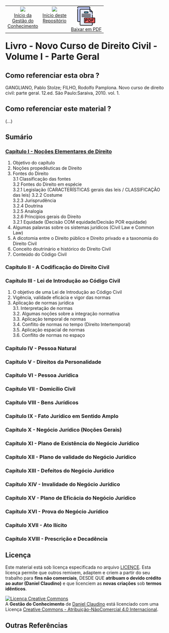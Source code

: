 <table align="right" border="0">
  <tr>
    <td align="center" valign="top">
      <a href="https://github.com/dnlclaudino/gestao-do-conhecimento#readme">
        <img src="https://github.com/dnlclaudino/imagens/blob/master/icones/icone-icone-casa3.png?raw=true" heigh="60" width="60"><br>Início da <br>Gestão do <br>Conhecimento
      </a>
    </td>
    <td align="center" valign="top">
      <a href="https://github.com/dnlclaudino/direito-civil#readme">
        <img src="https://github.com/dnlclaudino/imagens/blob/master/icones/icone-icone-casa2.png?raw=true" heigh="60" width="60"><br>Início deste <br>Repositório
      </a>
    </td>
    <td align="center" valign="top">
      <a href="https://github.com/dnlclaudino/direito-civil#readme">
        <img src="https://github.com/dnlclaudino/imagens/blob/master/icones-aplicativos/pdf/pdf.png?raw=true" heigh="60" width="60"><br>Baixar em PDF
      </a>
    </td>
  </tr>
</table><br><br><br><br><br>

# Livro - Novo Curso de Direito Civil - Volume I - Parte Geral


## Como referenciar esta obra ?

GANGLIANO, Pablo Stolze; FILHO, Rodolfo Pamplona. Novo curso de direito civil: parte geral. 12.ed. São Paulo:Saraiva, 2010. vol. 1.

## Como referenciar este material ?

(...)

## Sumário

### [Capítulo I - Noções Elementares de Direito](./capitulo-i-nocoes-elementares-de-direito.md)

1. Objetivo do capítulo  
2. Noções propedêuticas de Direito  
3. Fontes do Direito  
3.1 Classificação das fontes  
3.2 Fontes do Direito em espécie  
3.2.1 Legislação (CARACTERÍSTICAS gerais das leis / CLASSIFICAÇÃO das leis)
3.2.2 Costume  
3.2.3 Jurisprudência  
3.2.4 Doutrina  
3.2.5 Analogia  
3.2.6 Princípios gerais do Direito  
3.2.1 Equidade (Decisão COM equidade/Decisão POR equidade)
4. Algumas palavras sobre os sistemas jurídicos (Civil Law e Common Law)  
5. A dicotomia entre o Direito público e Direito privado e a taxonomia do Direito Civil  
6. Conceito doutrinário e histórico do Direito Civil  
7. Conteúdo do Código Civil  

### Capítulo II - A Codificação do Direito Civil

### Capítulo III - Lei de Introdução ao Código Civil

1. O objetivo de uma Lei de Introdução ao Código Civil  
2. Vigência, validade eficácia e vigor das normas  
3. Aplicação de normas jurídica  
3.1. Interpretação de normas  
3.2. Algumas noções sobre a integração normativa  
3.3. Aplicação temporal de normas  
3.4. Conflito de normas no tempo (Direito Intertemporal)  
3.5. Aplicação espacial de normas  
3.6. Conflito de normas no espaço  

### Capítulo IV - Pessoa Natural

### Capítulo V - Direitos da Personalidade

### Capítulo VI - Pessoa Jurídica

### Capítulo VII - Domicílio Civil

### Capítulo VIII - Bens Jurídicos

### Capítulo IX - Fato Jurídico em Sentido Amplo

### Capítulo X - Negócio Jurídico (Noções Gerais)

### Capítulo XI - Plano de Existência do Negócio Jurídico

### Capítulo XII - Plano de validade do Negócio Jurídico

### Capítulo XIII - Defeitos do Negócio Jurídico

### Capítulo XIV - Invalidade do Negócio Jurídico

### Capítulo XV - Plano de Eficácia do Negócio Jurídico

### Capítulo XVI - Prova do Negócio Jurídico

### Capítulo XVII - Ato Ilícito

### Capítulo XVIII - Prescrição e Decadência

## Licença

Este material está sob licença especificada no arquivo [LICENCE](../LICENSE). Esta licença permite que outros remixem, adaptem e criem a partir do seu trabalho para **fins não comerciais**, DESDE QUE **atribuam o devido crédito ao autor (Daniel Claudino)** e que licenciem as **novas criações** sob **termos idênticos**.

<a rel="license" href="http://creativecommons.org/licenses/by-nc/4.0/"><img alt="Licença Creative Commons" style="border-width:0" src="https://i.creativecommons.org/l/by-nc/4.0/88x31.png" /></a><br /><span xmlns:dct="http://purl.org/dc/terms/" href="http://purl.org/dc/dcmitype/Text" property="dct:title" rel="dct:type">A <b>Gestão do Conhecimento</b></span> de <a xmlns:cc="http://creativecommons.org/ns#" href="https://github.com/dnlclaudino/gestao-do-conhecimento" property="cc:attributionName" rel="cc:attributionURL">Daniel Claudino</a> está licenciado com uma Licença <a rel="license" href="http://creativecommons.org/licenses/by-nc/4.0/">Creative Commons - Atribuição-NãoComercial 4.0 Internacional</a>.

## Outras Referências
